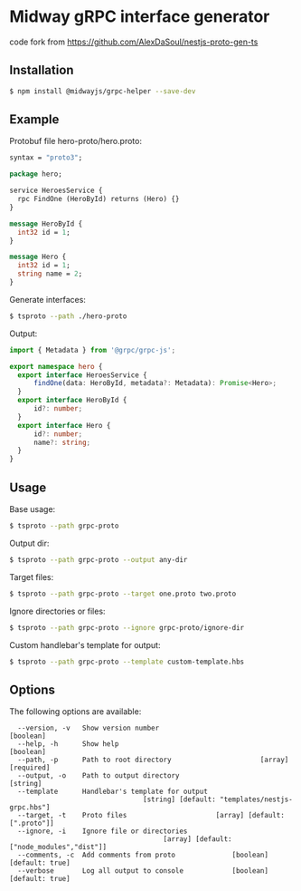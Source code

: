 # Midway gRPC interface generator

code fork from https://github.com/AlexDaSoul/nestjs-proto-gen-ts


## Installation

```bash
$ npm install @midwayjs/grpc-helper --save-dev
```


## Example

Protobuf file hero-proto/hero.proto:

```proto
syntax = "proto3";

package hero;

service HeroesService {
  rpc FindOne (HeroById) returns (Hero) {}
}

message HeroById {
  int32 id = 1;
}

message Hero {
  int32 id = 1;
  string name = 2;
}
```

Generate interfaces:

```bash
$ tsproto --path ./hero-proto
```

Output:

```ts
import { Metadata } from '@grpc/grpc-js';

export namespace hero {
  export interface HeroesService {
      findOne(data: HeroById, metadata?: Metadata): Promise<Hero>;
  }
  export interface HeroById {
      id?: number;
  }
  export interface Hero {
      id?: number;
      name?: string;
  }
}
```

## Usage

Base usage:
```bash
$ tsproto --path grpc-proto
```
Output dir:
```bash
$ tsproto --path grpc-proto --output any-dir
```
Target files:
```bash
$ tsproto --path grpc-proto --target one.proto two.proto
```
Ignore directories or files:
```bash
$ tsproto --path grpc-proto --ignore grpc-proto/ignore-dir
```
Custom handlebar's template for output:
```bash
$ tsproto --path grpc-proto --template custom-template.hbs
```

## Options

The following options are available:

```
  --version, -v   Show version number                                  [boolean]
  --help, -h      Show help                                            [boolean]
  --path, -p      Path to root directory                      [array] [required]
  --output, -o    Path to output directory                              [string]
  --template      Handlebar's template for output
                                 [string] [default: "templates/nestjs-grpc.hbs"]
  --target, -t    Proto files                      [array] [default: [".proto"]]
  --ignore, -i    Ignore file or directories
                                      [array] [default: ["node_modules","dist"]]
  --comments, -c  Add comments from proto              [boolean] [default: true]
  --verbose       Log all output to console            [boolean] [default: true]
```